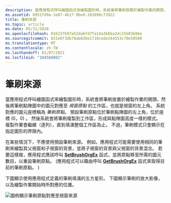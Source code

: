 ```yaml
---
description: 當應用程式呼叫繪圖函式來繪製圖形時，系統會將筆刷放置於繪製作業的開頭，然後將筆刷點陣圖中的圖元對應至視窗原點的工作區，也就是視窗的左上角。
ms.assetid: b951fd9a-1e87-4b17-9be8-263896c73922
title: 筆刷來源
ms.topic: article
ms.date: 05/31/2018
ms.openlocfilehash: 016237b97a52da6fd7fa14a3b6ba2dc25b03b96e
ms.sourcegitcommit: 831e8f3db78ab820e1710cede244553c70e50500
ms.translationtype: MT
ms.contentlocale: zh-TW
ms.lasthandoff: 01/07/2021
ms.locfileid: "104568002"
---
```

# <a name="brush-origin"></a>筆刷來源

當應用程式呼叫繪圖函式來繪製圖形時，系統會將筆刷放置於繪製作業的開頭，然後將筆刷點陣圖中的圖元對應至 *視窗原點* 的工作區，也就是視窗的左上角。 系統對應的圖元座標稱為 *筆刷原點*。 預設筆刷原點位於筆刷點陣圖的左上角，位於座標 (0，0) 。 然後系統會將筆刷複製到工作區，形成與點陣圖高度一樣的模式。 複製作業會繼續（逐列），直到填滿整個工作區為止。 不過，筆刷模式只會顯示在指定圖形的界限內。

在某些情況下，不應使用預設筆刷來源。 例如，應用程式可能需要使用相同的筆刷來繪製其父視窗和子視窗的背景，並將子視窗的背景與父視窗的背景混合。 若要這樣做，應用程式應該呼叫 [**SetBrushOrgEx**](/windows/desktop/api/Wingdi/nf-wingdi-setbrushorgex) 函式，並將原點移至所需的圖元數目，以重設筆刷原點。  (應用程式可以藉由呼叫 [**GetBrushOrgEx**](/windows/desktop/api/Wingdi/nf-wingdi-getbrushorgex) 函式來取得目前的筆刷原點。 ) 

下圖顯示使用應用程式定義的筆刷填滿的五方星形。 下圖顯示筆刷的放大影像，以及繪製作業開始時所對應的位置。

![圖例顯示筆刷原點對應至視窗來源](images/csbru-01.png)

 

 



